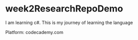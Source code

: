 # week2ResearchRepoDemo

I am learning c#. This is my journey of learning the language

Platform: codecademy.com
